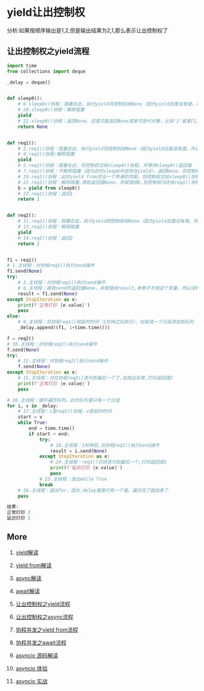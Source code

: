 # yield让出控制权

分析:如果按顺序输出是1,2,但是输出结果为2,1,那么表示让出控制权了

## 让出控制权之yield流程
``` python
import time
from collections import deque

_delay = deque()


def sleep0():
    # 6.sleep0()协程：阻塞在此，执行yield将控制权给None（因为yield后面没有值，所以是None），返回None，将控制权归还给sleep0()协程
    # 20.sleep0()协程：解除阻塞
    yield
    # 21.sleep0()协程：返回None，这里只能返回None或者可迭代对象，比如'1'或者[1,2]
    return None


def req1():
    # 2.req1()协程：阻塞在此，执行yield将控制权给None（因为yield后面没有值，所以是None），返回None，将控制权归还给req1()协程
    # 4.req1()协程:解除阻塞
    yield
    # 5.req1()协程：阻塞在此，将控制权交给sleep0()协程，并等待sleep0()返回值
    # 7.req1()协程：不解除阻塞（因为此时sleep0中还存在yield），返回None，将控制权归还给req1()协程
    # 19.req1()协程：此时yield from充当一个传递的功能，将控制权交给sleep0()协程，并等待sleep0()返回值
    # 22.req1()协程：解除阻塞,得到返回值None，并赋值给b,将控制权归还给req1()协程，本例子不需要这个返回值，所以不打印
    b = yield from sleep0()
    # 23.req1()协程：返回1
    return 1


def req2():
    # 11.req2()协程：阻塞在此，执行yield把控制权给None（因为yield后面没有值，所以是None），返回None，并交出控制权归还给req2()协程
    # 13.req2()协程：解除阻塞
    yield
    # 14.req2()协程：返回2
    return 2


f1 = req1()
# 1.主线程：对协程req1()执行send操作
f1.send(None)
try:
    # 3.主线程：对协程req1()执行send操作
    # 8.主线程：接收send的返回值None，并赋值给result,本例子不用这个变量，所以没有打印
    result = f1.send(None)
except StopIteration as e:
    print(f'正常打印 {e.value}')
    pass
else:
    # 9.主线程：将协程req1()和延时时间（1秒钟之后执行），封装成一个元组添加到队列
    _delay.append((f1, 1+time.time()))

f = req2()
# 10.主线程：对协程req2()执行send操作
f.send(None)
try:
    # 12.主线程：对协程req2()执行send操作
    f.send(None)
except StopIteration as e:
    # 15.主线程：对应协程req2()迭代到最后一个了,会抛出异常,打印返回值2
    print(f'正常打印 {e.value}')
    pass

# 16.主线程：循环遍历队列，此时队列里只有一个元组
for i, v in _delay:
    # 17.主线程：i是req1()协程，v是延时时间
    start = v
    while True:
        end = time.time()
        if start < end:
            try:
                # 18.主线程：1秒钟后,对协程req1()执行send操作
                result = i.send(None)
            except StopIteration as e:
                # 24.主线程：req1()已经迭代到最后一个,打印返回值1
                print(f'延迟打印 {e.value}')
                pass
            # 25.主线程：退出while True
            break
    # 26.主线程：退出for，因为_delay里面只有一个值，遍历完了就结束了
    pass

```

``` python
结果:
正常打印 2
延迟打印 1
```
## More
1. [yield解读](1.yield.md)

2. [yield from解读](2.yield_from.md)

3. [async解读](3.async.md)

4. [await解读](4.await.md)

5. [让出控制权之yield流程](5.yield_break.md)

6. [让出控制权之async流程](6.async_break.md)

7. [协程并发之yield from流程](7.yield_from_concurrent.md)

8. [协程并发之await流程](8.await_concurrent.md)

9. [asyncio 源码解读](9.asyncio.md)

10. [asyncio 体验](10.asyncio_concurrent.md)

11. [asyncio 实战](11.asyncio_sample.md)